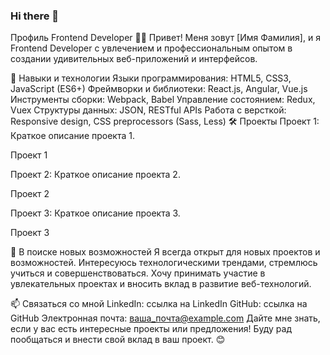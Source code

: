 ### Hi there 👋


Профиль Frontend Developer 👨‍💻
Привет! Меня зовут [Имя Фамилия], и я Frontend Developer с увлечением и профессиональным опытом в создании удивительных веб-приложений и интерфейсов.

🔧 Навыки и технологии
Языки программирования: HTML5, CSS3, JavaScript (ES6+)
Фреймворки и библиотеки: React.js, Angular, Vue.js
Инструменты сборки: Webpack, Babel
Управление состоянием: Redux, Vuex
Структуры данных: JSON, RESTful APIs
Работа с версткой: Responsive design, CSS preprocessors (Sass, Less)
🛠 Проекты
Проект 1: Краткое описание проекта 1.

Проект 1

Проект 2: Краткое описание проекта 2.

Проект 2

Проект 3: Краткое описание проекта 3.

Проект 3

🌱 В поиске новых возможностей
Я всегда открыт для новых проектов и возможностей. Интересуюсь технологическими трендами, стремлюсь учиться и совершенствоваться. Хочу принимать участие в увлекательных проектах и вносить вклад в развитие веб-технологий.

📫 Связаться со мной
LinkedIn: ссылка на LinkedIn
GitHub: ссылка на GitHub
Электронная почта: ваша_почта@example.com
Дайте мне знать, если у вас есть интересные проекты или предложения! Буду рад пообщаться и внести свой вклад в ваш проект. 😊